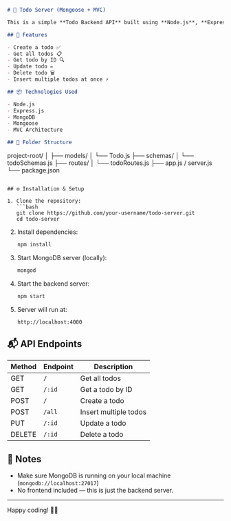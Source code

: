 
```markdown
# 📝 Todo Server (Mongoose + MVC)

This is a simple **Todo Backend API** built using **Node.js**, **Express.js**, and **MongoDB (Mongoose)** following the **MVC pattern**.

## 🚀 Features

- Create a todo ✅
- Get all todos 📋
- Get todo by ID 🔍
- Update todo ✏️
- Delete todo 🗑️
- Insert multiple todos at once ⚡

## 📦 Technologies Used

- Node.js
- Express.js
- MongoDB
- Mongoose
- MVC Architecture

## 📁 Folder Structure

```
project-root/
│
├── models/
│   └── Todo.js
├── schemas/
│   └── todoSchemas.js
├── routes/
│   └── todoRoutes.js
├── app.js / server.js
└── package.json
```

## ⚙️ Installation & Setup

1. Clone the repository:
   ```bash
   git clone https://github.com/your-username/todo-server.git
   cd todo-server
   ```

2. Install dependencies:
   ```bash
   npm install
   ```

3. Start MongoDB server (locally):
   ```bash
   mongod
   ```

4. Start the backend server:
   ```bash
   npm start
   ```

5. Server will run at:
   ```
   http://localhost:4000
   ```

## 📬 API Endpoints

| Method | Endpoint        | Description              |
|--------|------------------|--------------------------|
| GET    | `/`              | Get all todos            |
| GET    | `/:id`           | Get a todo by ID         |
| POST   | `/`              | Create a todo            |
| POST   | `/all`           | Insert multiple todos    |
| PUT    | `/:id`           | Update a todo            |
| DELETE | `/:id`           | Delete a todo            |

## 📌 Notes

- Make sure MongoDB is running on your local machine (`mongodb://localhost:27017`)
- No frontend included — this is just the backend server.

---

Happy coding! 🧑‍💻
```

